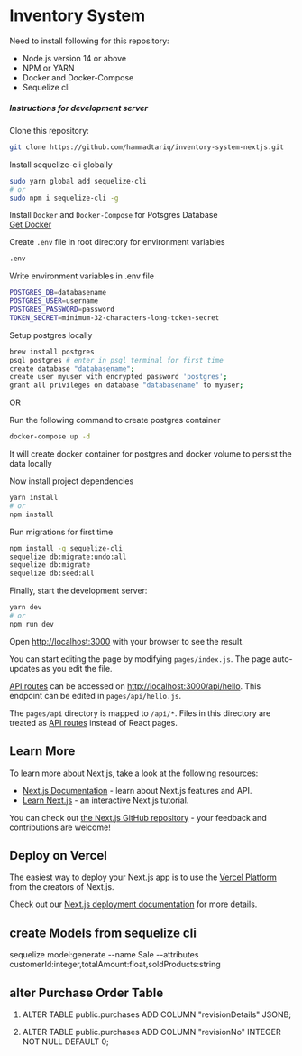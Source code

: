 # Inventory System

Need to install following for this repository:

- Node.js version 14 or above
- NPM or YARN
- Docker and Docker-Compose
- Sequelize cli

##### Instructions for development server

Clone this repository:

```sh
git clone https://github.com/hammadtariq/inventory-system-nextjs.git
```

Install sequelize-cli globally

```sh
sudo yarn global add sequelize-cli
# or
sudo npm i sequelize-cli -g
```

Install `Docker` and `Docker-Compose` for Potsgres Database\
[Get Docker](https://docs.docker.com/get-docker/)

Create `.env` file in root directory for environment variables

```sh
.env
```

Write environment variables in .env file

```sh
POSTGRES_DB=databasename
POSTGRES_USER=username
POSTGRES_PASSWORD=password
TOKEN_SECRET=minimum-32-characters-long-token-secret
```

Setup postgres locally

```sh
brew install postgres
psql postgres # enter in psql terminal for first time
create database "databasename";
create user myuser with encrypted password 'postgres';
grant all privileges on database "databasename" to myuser;
```

OR

Run the following command to create postgres container

```sh
docker-compose up -d
```

It will create docker container for postgres and docker volume to persist the data locally

Now install project dependencies

```sh
yarn install
# or
npm install
```

Run migrations for first time

```sh
npm install -g sequelize-cli
sequelize db:migrate:undo:all
sequelize db:migrate
sequelize db:seed:all
```

Finally, start the development server:

```sh
yarn dev
# or
npm run dev
```

Open [http://localhost:3000](http://localhost:3000) with your browser to see the result.

You can start editing the page by modifying `pages/index.js`. The page auto-updates as you edit the file.

[API routes](https://nextjs.org/docs/api-routes/introduction) can be accessed on [http://localhost:3000/api/hello](http://localhost:3000/api/hello). This endpoint can be edited in `pages/api/hello.js`.

The `pages/api` directory is mapped to `/api/*`. Files in this directory are treated as [API routes](https://nextjs.org/docs/api-routes/introduction) instead of React pages.

## Learn More

To learn more about Next.js, take a look at the following resources:

- [Next.js Documentation](https://nextjs.org/docs) - learn about Next.js features and API.
- [Learn Next.js](https://nextjs.org/learn) - an interactive Next.js tutorial.

You can check out [the Next.js GitHub repository](https://github.com/vercel/next.js/) - your feedback and contributions are welcome!

## Deploy on Vercel

The easiest way to deploy your Next.js app is to use the [Vercel Platform](https://vercel.com/new?utm_medium=default-template&filter=next.js&utm_source=create-next-app&utm_campaign=create-next-app-readme) from the creators of Next.js.

Check out our [Next.js deployment documentation](https://nextjs.org/docs/deployment) for more details.

## create Models from sequelize cli

sequelize model:generate --name Sale --attributes customerId:integer,totalAmount:float,soldProducts:string

## alter Purchase Order Table

1. ALTER TABLE public.purchases
   ADD COLUMN "revisionDetails" JSONB;

2. ALTER TABLE public.purchases
   ADD COLUMN "revisionNo" INTEGER NOT NULL DEFAULT 0;
